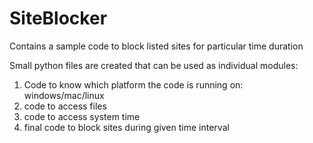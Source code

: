 # SiteBlocker
Contains a sample code to block listed sites for particular time duration

Small python files are created that can be used as individual modules:
1. Code to know which platform the code is running on: windows/mac/linux
2. code to access files
3. code to access system time 
4. final code to block sites during given time interval
